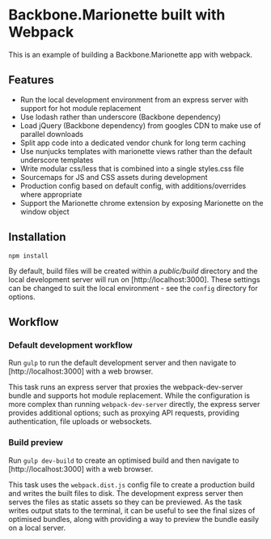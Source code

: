# Backbone.Marionette built with Webpack

This is an example of building a Backbone.Marionette app with webpack.

## Features

- Run the local development environment from an express server with support for hot module replacement
- Use lodash rather than underscore (Backbone dependency)
- Load jQuery (Backbone dependency) from googles CDN to make use of parallel downloads
- Split app code into a dedicated vendor chunk for long term caching
- Use nunjucks templates with marionette views rather than the default underscore templates
- Write modular css/less that is combined into a single styles.css file
- Sourcemaps for JS and CSS assets during development
- Production config based on default config, with additions/overrides where appropriate
- Support the Marionette chrome extension by exposing Marionette on the window object


## Installation

`npm install`

By default, build files will be created within a *public/build* directory and the local development server will run on
[http://localhost:3000]. These settings can be changed to suit the local environment - see the `config` directory for options.


## Workflow

### Default development workflow

Run `gulp` to run the default development server and then navigate to [http://localhost:3000] with a web browser.

This task runs an express server that proxies the webpack-dev-server bundle and supports hot module replacement.
While the configuration is more complex than running `webpack-dev-server` directly, the express server provides
 additional options; such as proxying API requests, providing authentication, file uploads or websockets.


### Build preview

Run `gulp dev-build` to create an optimised build and then navigate to [http://localhost:3000] with a web browser.

This task uses the `webpack.dist.js` config file to create a production build and writes the built files to disk.
 The development express server then serves the files as static assets so they can be previewed.
As the task writes output stats to the terminal, it can be useful to see the final sizes of optimised bundles, along
 with providing a way to preview the bundle easily on a local server.


